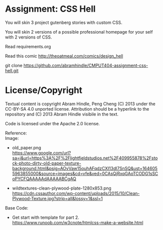 Assignment: CSS Hell
====================

You will skin 3 project gutenberg stories with custom CSS.

You will skin 2 versions of a possible professional homepage for your
self with 2 versions of CSS.

Read requirements.org

Read this comic http://theoatmeal.com/comics/design_hell

git clone https://github.com/abramhindle/CMPUT404-assignment-css-hell.git

License/Copyright
=================

Textual content is copyright Abram Hindle, Peng Cheng (C) 2013 under the CC-BY-SA
4.0 unported license. Attribution should be a hyperlink to the
repository and (C) 2013 Abram Hindle visibile in the text.

Code is licensed under the Apache 2.0 license.

Reference:  
Image:  
- old_paper.png  
https://www.google.com/url?sa=i&url=https%3A%2F%2Flightfieldstudios.net%2F409955878%2Fstock-photo-dirty-old-paper-texture-background.html&psig=AOvVaw15ouhAFqdzCXI13dI7SnSQ&ust=1646055963855000&source=images&cd=vfe&ved=0CAsQjRxqGAoTCODG1sSCoPYCFQAAAAAdAAAAABCgAQ  

- wildtextures-clean-plywood-plate-1280x853.png  
https://cdn.cssauthor.com/wp-content/uploads/2015/10/Clean-Plywood-Texture.jpg?strip=all&lossy=1&ssl=1  

Base Code:  
- Get start with template for part 2.  
https://www.runoob.com/w3cnote/htmlcss-make-a-website.html


